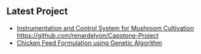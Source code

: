 ## Latest Project
- [Instrumentation and Control System for Mushroom Cultivation](https://github.com/renardelyon/Feed-Formulation) https://github.com/renardelyon/Capstone-Project
- [Chicken Feed Formulation using Genetic Algorithm](https://github.com/renardelyon/Feed-Formulation)
